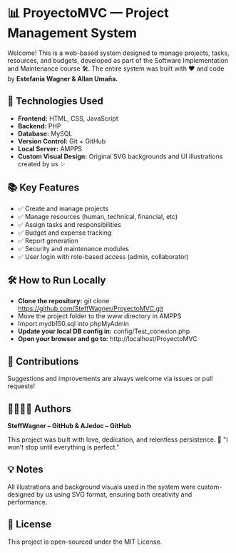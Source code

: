 # 📊 ProyectoMVC — Project Management System

Welcome! This is a web-based system designed to manage projects, tasks, resources, and budgets, developed as part of the Software Implementation and Maintenance course 🛠️.
The entire system was built with ❤️ and code by **Estefania Wagner & Allan Umaña.**

## 🚀 **Technologies Used**

- **Frontend:** HTML, CSS, JavaScript   
- **Backend:** PHP
- **Database:** MySQL
- **Version Control:** Git + GitHub
- **Local Server:** AMPPS
- **Custom Visual Design:** Original SVG backgrounds and UI illustrations created by us ✨
 
## 📚 **Key Features**

 - ✅ Create and manage projects
 - ✅ Manage resources (human, technical, financial, etc)
 - ✅ Assign tasks and responsibilities
 - ✅ Budget and expense tracking
 - ✅ Report generation
 - ✅ Security and maintenance modules
 - ✅ User login with role-based access (admin, collaborator)


## 🛠️ **How to Run Locally**

- **Clone the repository:**
git clone https://github.com/SteffWagner/ProyectoMVC.git
- Move the project folder to the www directory in AMPPS
- Import mydb150.sql into phpMyAdmin
- **Update your local DB config in:**
config/Test_conexion.php
- **Open your browser and go to:**
http://localhost/ProyectoMVC

## 🐙 **Contributions**

Suggestions and improvements are always welcome via issues or pull requests!


## 👩🏼🧑🏻 **Authors**

**SteffWagner – GitHub & AJedoc – GitHub**

This project was built with love, dedication, and relentless persistence.
                                                                                                                                                                                    🎯 "I won’t stop until everything is perfect."

## 💡 **Notes**

All illustrations and background visuals used in the system were custom-designed by us using SVG format, ensuring both creativity and performance.

## 📝 **License**

This project is open-sourced under the MIT License.
